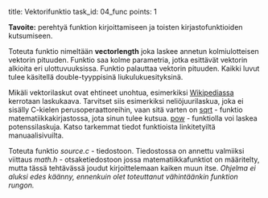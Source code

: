 title: Vektorifunktio
task_id: 04_func
points: 1

**Tavoite:** perehtyä funktion kirjoittamiseen ja toisten
kirjastofunktioiden kutsumiseen.

Toteuta funktio nimeltään **vectorlength** joka laskee annetun
kolmiulotteisen vektorin pituuden. Funktio saa kolme parametria, jotka
esittävät vektorin alkioita eri ulottuvuuksissa. Funktio palauttaa
vektorin pituuden. Kaikki luvut tulee käsitellä double-tyyppisinä liukulukuesityksinä.

Mikäli vektorilaskut ovat ehtineet unohtua, esimerkiksi [Wikipediassa]
kerrotaan laskukaava. Tarvitset siis esimerkiksi neliöjuurilaskua,
joka ei sisälly C-kielen perusoperaattoreihin, vaan sitä varten on
[sqrt] - funktio matematiikkakirjastossa, jota sinun tulee
kutsua. [pow] - funktiolla voi laskea potenssilaskuja. Katso tarkemmat
tiedot funktioista linkitetyiltä manuaalisivuilta.

[Wikipediassa]: https://fi.wikipedia.org/wiki/Vektori
[sqrt]: http://linux.die.net/man/3/sqrt
[pow]: http://linux.die.net/man/3/pow

Toteuta funktio _source.c_ - tiedostoon. Tiedostossa on annettu
valmiiksi viittaus _math.h_ - otsaketiedostoon jossa
matematiikkafunktiot on määritelty, mutta tässä tehtävässä
joudut kirjoittelemaan kaiken muun itse. _Ohjelma ei aluksi edes
käänny, ennenkuin olet toteuttanut vähintäänkin funktion rungon._
